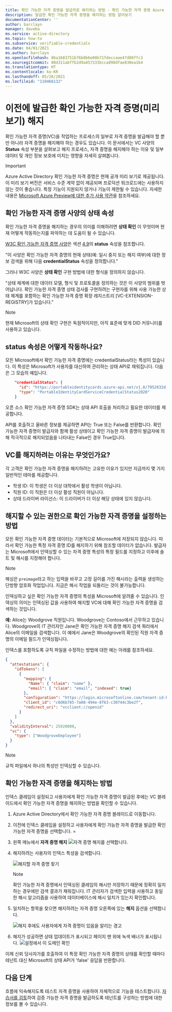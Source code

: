 ```yaml
---
title: 확인 가능한 자격 증명을 발급자로 해지하는 방법 - 확인 가능한 자격 증명 Azure Active Directory
description: 발급한 확인 가능한 자격 증명을 해지하는 방법 알아보기
documentationCenter: ''
author: barclayn
manager: daveba
ms.service: active-directory
ms.topic: how-to
ms.subservice: verifiable-credentials
ms.date: 04/01/2021
ms.author: barclayn
ms.openlocfilehash: 86a1683751b76b0b6e08b71fdeccaae47d88ffc3
ms.sourcegitcommit: 80d311abffb2d9a457333bcca898dfae830ea1b4
ms.translationtype: HT
ms.contentlocale: ko-KR
ms.lasthandoff: 05/26/2021
ms.locfileid: "110466132"
---
```

# <a name="revoke-a-previously-issued-verifiable-credential-preview"></a>이전에 발급한 확인 가능한 자격 증명(미리 보기) 해지

확인 가능한 자격 증명(VC)을 작업하는 프로세스의 일부로 자격 증명을 발급해야 할 뿐만 아니라 자격 증명을 해지해야 하는 경우도 있습니다. 이 문서에서는 VC 사양의 **Status** 속성 부분을 살펴보고 해지 프로세스, 자격 증명을 해지해야 하는 이유 및 일부 데이터 및 개인 정보 보호에 미치는 영향을 자세히 살펴봅니다.

> [!IMPORTANT]
> Azure Active Directory 확인 가능한 자격 증명은 현재 공개 미리 보기로 제공됩니다.
> 이 미리 보기 버전은 서비스 수준 계약 없이 제공되며 프로덕션 워크로드에는 사용하지 않는 것이 좋습니다. 특정 기능이 지원되지 않거나 기능이 제한될 수 있습니다. 자세한 내용은 [Microsoft Azure Preview에 대한 추가 사용 약관](https://azure.microsoft.com/support/legal/preview-supplemental-terms/)을 참조하세요.

## <a name="status-property-in-verifiable-credentials-specification"></a>확인 가능한 자격 증명 사양의 상태 속성

확인 가능한 자격 증명을 해지하는 경우의 의미를 이해하려면 **상태 확인** 이 무엇이며 현재 어떻게 작동하는지를 파악하는 데 도움이 될 수 있습니다.

[W3C 확인 가능한 자격 증명 사양](https://www.w3.org/TR/vc-data-model/)은 섹션 [4.9](https://www.w3.org/TR/vc-data-model/#status)의 **status** 속성을 참조합니다.

"이 사양은 확인 가능한 자격 증명의 현재 상태(예: 일시 중지 또는 해지 여부)에 대한 정보 검색을 위해 다음 **credentialStatus** 속성을 정의합니다."

그러나 W3C 사양은 **상태 확인** 구현 방법에 대한 형식을 정의하지 않습니다.

"상태 체계에 대한 데이터 모델, 형식 및 프로토콜을 정의하는 것은 이 사양의 범위를 벗어납니다. 확인 가능한 자격 증명 상태 검사를 구현하려는 구현자를 위해 사용 가능한 상태 체계를 포함하는 확인 가능한 자격 증명 확장 레지스트리 [VC-EXTENSION-REGISTRY]가 있습니다."

>[!NOTE]
>현재 Microsoft의 상태 확인 구현은 독점적이지만, 아직 표준에 맞게 DID 커뮤니티를 사용하고 있습니다.

## <a name="how-does-the-status-property-work"></a>**status** 속성은 어떻게 작동하나요?

모든 Microsoft에서 확인 가능한 자격 증명에는 credentialStatus라는 특성이 있습니다. 이 특성은 Microsoft가 사용자를 대신하여 관리하는 상태 API로 채워집니다. 다음은 그 모습의 예입니다.

```json
    "credentialStatus": {
      "id": "https://portableidentitycards.azure-api.net/v1.0/7952032d-d1f3-4c65-993f-1112dab7e191/portableIdentities/card/status",
      "type": "PortableIdentityCardServiceCredentialStatus2020"
    }
```

오픈 소스 확인 가능한 자격 증명 SDK는 상태 API 호출을 처리하고 필요한 데이터를 제공합니다.

API를 호출하고 올바른 정보를 제공하면 API는 True 또는 False를 반환합니다. 확인 가능한 자격 증명이 발급자와 함께 활성 상태이고 확인 가능한 자격 증명이 발급자에 의해 적극적으로 해지되었음을 나타내는 False인 경우 True입니다.

## <a name="why-you-may-want-to-revoke-a-vc"></a>VC를 해지하려는 이유는 무엇인가요?

각 고객은 확인 가능한 자격 증명을 해지하려는 고유한 이유가 있지만 지금까지 몇 가지 일반적인 테마를 제공합니다. 

- 학생 ID: 이 학생은 더 이상 대학에서 활성 학생이 아닙니다.
- 직원 ID: 이 직원은 더 이상 활성 직원이 아닙니다.
- 상태 드라이버 라이선스: 이 드라이버가 더 이상 해당 상태에 있지 않습니다.

## <a name="how-to-set-up-a-verifiable-credential-with-the-ability-to-revoke"></a>해지할 수 있는 권한으로 확인 가능한 자격 증명을 설정하는 방법

모든 확인 가능한 자격 증명 데이터는 기본적으로 Microsoft에 저장되지 않습니다. 따라서 확인 가능한 특정 자격 증명 ID를 해지하기 위해 참조할 데이터가 없습니다. 발급자는 Microsoft에서 인덱싱할 수 있는 자격 증명 특성의 특정 필드를 지정하고 이후에 솔트 및 해시를 지정해야 합니다.

>[!NOTE]
>해싱은 ```preimage```라고 하는 입력을 바꾸고 고정 길이를 가진 해시라는 출력을 생성하는 단방향 암호화 작업입니다. 지금은 해시 작업을 되돌리는 것이 불가능합니다.

인덱싱하고 싶은 확인 가능한 자격 증명의 특성을 Microsoft에 알려줄 수 있습니다. 인덱싱의 의미는 인덱싱된 값을 사용하여 해지할 VC에 대해 확인 가능한 자격 증명을 검색하는 것입니다.

**예:** Alice는 Woodgrove 직원입니다. Woodgrove는 Contoso에서 근무하고 있습니다. Woodgrove의 IT 관리자인 Jane은 확인 가능한 자격 증명 해지 검색 쿼리에서 Alice의 이메일을 검색합니다. 이 예에서 Jane은 Woodgrove의 확인된 직원 자격 증명의 이메일 필드가 인덱싱됩니다. 

인덱스를 포함하도록 규칙 파일을 수정하는 방법에 대한 예는 아래를 참조하세요.

```json
{
  "attestations": {
    "idTokens": [
      { 
        "mapping": {
          "Name": { "claim": "name" },
          "email": { "claim": "email", "indexed": true}
        },
        "configuration": "https://login.microsoftonline.com/tenant-id-here7/v2.0/.well-known/openid-configuration",
        "client_id": "c0d6b785-7a08-494e-8f63-c30744c3be2f",
        "redirect_uri": "vcclient://openid"
      }
    ]
  },
  "validityInterval": 25920000,
  "vc": {
    "type": ["WoodgroveEmployee"]
  }
}
```

>[!NOTE]
>규칙 파일에서 하나의 특성만 인덱싱할 수 있습니다.  

## <a name="how-do-i-revoke-a-verifiable-credential"></a>확인 가능한 자격 증명을 해지하는 방법

인덱스 클레임이 설정되고 사용자에게 확인 가능한 자격 증명이 발급된 후에는 VC 블레이드에서 확인 가능한 자격 증명을 해지하는 방법을 확인할 수 있습니다.

1. Azure Active Directory에서 확인 가능한 자격 증명 블레이드로 이동합니다.
1. 이전에 인덱스 클레임을 설정하고 사용자에게 확인 가능한 자격 증명을 발급한 확인 가능한 자격 증명을 선택합니다. =
1. 왼쪽 메뉴에서 **자격 증명 해지**
   ![자격 증명 해지](media/how-to-issuer-revoke/settings-revoke.png)를 선택합니다. 
1. 해지하려는 사용자의 인덱스 특성을 검색합니다. 

   ![해지할 자격 증명 찾기](media/how-to-issuer-revoke/revoke-search.png)

    >[!NOTE]
    >확인 가능한 자격 증명에서 인덱싱된 클레임의 해시만 저장하기 때문에 정확히 일치하는 경우에만 검색 결과가 채워집니다. IT 관리자가 검색한 입력을 사용하고 동일한 해시 알고리즘을 사용하여 데이터베이스에 해시 일치가 있는지 확인합니다.
    
1. 일치하는 항목을 찾으면 해지하려는 자격 증명 오른쪽에 있는 **해지** 옵션을 선택합니다.

   ![해지 후에도 사용자에게 자격 증명이 있음을 알리는 경고](media/how-to-issuer-revoke/warning.png) 

1. 해지가 성공하면 상태 업데이트가 표시되고 페이지 맨 위에 녹색 배너가 표시됩니다. 
   ![설정에서 이 도메인 확인](media/how-to-issuer-revoke/revoke-successful.png) 

이제 신뢰 당사자가를 호출하여 이 특정 확인 가능한 자격 증명의 상태를 확인할 때마다 테넌트 대신 Microsoft의 상태 API가 'false' 응답을 반환합니다.

## <a name="next-steps"></a>다음 단계

흐름에 익숙해지도록 테스트 자격 증명을 사용하여 자체적으로 기능을 테스트합니다. [자습서를 검토](get-started-verifiable-credentials.md)하여 검증 가능한 자격 증명을 발급하도록 테넌트를 구성하는 방법에 대한 정보를 볼 수 있습니다.